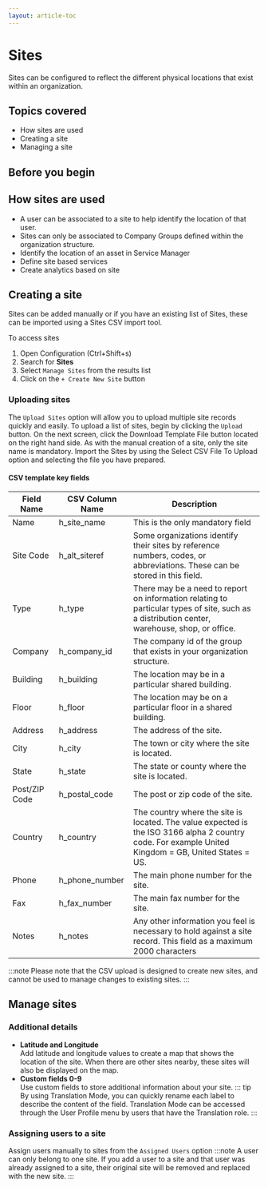 ```yaml
---
layout: article-toc
---
```

# Sites
Sites can be configured to reflect the different physical locations that exist within an organization.

## Topics covered
* How sites are used
* Creating a site
* Managing a site

## Before you begin

## How sites are used
* A user can be associated to a site to help identify the location of that user.
* Sites can only be associated to Company Groups defined within the organization structure. 
* Identify the location of an asset in Service Manager
* Define site based services
* Create analytics based on site

## Creating a site
Sites can be added manually or if you have an existing list of Sites, these can be imported using a Sites CSV import tool.

To access sites 
1. Open Configuration (Ctrl+Shift+s)
1. Search for **Sites**
1. Select `Manage Sites` from the results list
1. Click on the `+ Create New Site` button

### Uploading sites
The `Upload Sites` option will allow you to upload multiple site records quickly and easily. To upload a list of sites, begin by clicking the `Upload` button. On the next screen, click the Download Template File button located on the right hand side. As with the manual creation of a site, only the site name is mandatory. Import the Sites by using the Select CSV File To Upload option and selecting the file you have prepared.

#### CSV template key fields
|Field Name|CSV Column Name|Description|
|-|-|-|
|Name|h_site_name|This is the only mandatory field|
|Site Code|h_alt_siteref|Some organizations identify their sites by reference numbers, codes, or abbreviations. These can be stored in this field.|
|Type|h_type|There may be a need to report on information relating to particular types of site, such as a distribution center, warehouse, shop, or office.|
|Company|h_company_id|The company id of the group that exists in your organization structure.|
|Building|h_building|The location may be in a particular shared building.|
|Floor|h_floor|The location may be on a particular floor in a shared building.|
|Address|h_address|The address of the site.|
|City|h_city|The town or city where the site is located.|
|State|h_state|The state or county where the site is located.|
|Post/ZIP Code|h_postal_code|The post or zip code of the site.|
|Country|h_country|The country where the site is located. The value expected is the ISO 3166 alpha 2 country code. For example United Kingdom = GB, United States = US.|
|Phone|h_phone_number|The main phone number for the site.|
|Fax|h_fax_number|The main fax number for the site.|
|Notes|h_notes|Any other information you feel is necessary to hold against a site record. This field as a maximum 2000 characters|

:::note
Please note that the CSV upload is designed to create new sites, and cannot be used to manage changes to existing sites.
:::

## Manage sites

### Additional details
* **Latitude and Longitude**<br>Add latitude and longitude values to create a map that shows the location of the site. When there are other sites nearby, these sites will also be displayed on the map.
* **Custom fields 0-9**<br>Use custom fields to store additional information about your site.
::: tip
 By using Translation Mode, you can quickly rename each label to describe the content of the field.  Translation Mode can be accessed through the User Profile menu by users that have the Translation role. 
:::

### Assigning users to a site
Assign users manually to sites from the `Assigned Users` option
:::note
A user can only belong to one site.  If you add a user to a site and that user was already assigned to a site, their original site will be removed and replaced with the new site.
:::
